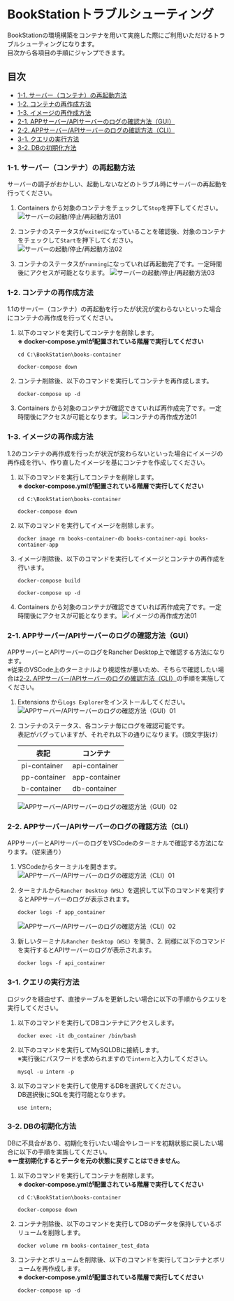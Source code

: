 # BookStationトラブルシューティング

BookStationの環境構築をコンテナを用いて実施した際にご利用いただけるトラブルシューティングになります。  
目次から各項目の手順にジャンプできます。

## 目次
- [1-1. サーバー（コンテナ）の再起動方法](#1-1-サーバーコンテナの再起動方法)
- [1-2. コンテナの再作成方法](#1-2-コンテナの再作成方法)
- [1-3. イメージの再作成方法](#1-3-イメージの再作成方法)
- [2-1. APPサーバー/APIサーバーのログの確認方法（GUI）](#2-1-appサーバーapiサーバーのログの確認方法gui)
- [2-2. APPサーバー/APIサーバーのログの確認方法（CLI）](#2-2-appサーバーapiサーバーのログの確認方法cli)
- [3-1. クエリの実行方法](#3-1-クエリの実行方法)
- [3-2. DBの初期化方法](#3-2-dbの初期化方法)


### 1-1. サーバー（コンテナ）の再起動方法

サーバーの調子がおかしい、起動しないなどのトラブル時にサーバーの再起動を行ってください。

1. Containers から対象のコンテナをチェックして`Stop`を押下してください。
![サーバーの起動/停止/再起動方法01](img/image01.png)

2. コンテナのステータスが`exited`になっていることを確認後、対象のコンテナをチェックして`Start`を押下してください。
![サーバーの起動/停止/再起動方法02](img/image02.png)

3. コンテナのステータスが`running`になっていれば再起動完了です。一定時間後にアクセスが可能となります。
![サーバーの起動/停止/再起動方法03](img/image03.png)


### 1-2. コンテナの再作成方法

1.1のサーバー（コンテナ）の再起動を行ったが状況が変わらないといった場合にコンテナの再作成を行ってください。

1. 以下のコマンドを実行してコンテナを削除します。  
    **※ docker-compose.ymlが配置されている階層で実行してください**
    ```
    cd C:\BookStation\books-container

    docker-compose down
    ```

2. コンテナ削除後、以下のコマンドを実行してコンテナを再作成します。
    ```
    docker-compose up -d
    ```

3. Containers から対象のコンテナが確認できていれば再作成完了です。一定時間後にアクセスが可能となります。
![コンテナの再作成方法01](img/image05.png)


### 1-3. イメージの再作成方法

1.2のコンテナの再作成を行ったが状況が変わらないといった場合にイメージの再作成を行い、作り直したイメージを基にコンテナを作成してください。

1. 以下のコマンドを実行してコンテナを削除します。  
    **※ docker-compose.ymlが配置されている階層で実行してください**
    ```
    cd C:\BookStation\books-container

    docker-compose down
    ```

2. 以下のコマンドを実行してイメージを削除します。
    ```
    docker image rm books-container-db books-container-api books-container-app
    ```

3. イメージ削除後、以下のコマンドを実行してイメージとコンテナの再作成を行います。
    ```
    docker-compose build

    docker-compose up -d
    ```

4. Containers から対象のコンテナが確認できていれば再作成完了です。一定時間後にアクセスが可能となります。
![イメージの再作成方法01](img/image05.png)


### 2-1. APPサーバー/APIサーバーのログの確認方法（GUI）

APPサーバーとAPIサーバーのログをRancher Desktop上で確認する方法になります。  
※従来のVSCode上のターミナルより視認性が悪いため、そちらで確認したい場合は[2-2. APPサーバー/APIサーバーのログの確認方法（CLI）](#2-2-appサーバーapiサーバーのログの確認方法cli)の手順を実施してください。

1. Extensions から`Logs Explorer`をインストールしてください。
![APPサーバー/APIサーバーのログの確認方法（GUI）01](img/image07.png)

2. コンテナのステータス、各コンテナ毎にログを確認可能です。  
表記がバグっていますが、それぞれ以下の通りになります。（頭文字抜け）  

    |表記|コンテナ|
    |-|-|
    |pi-container|api-container|
    |pp-container|app-container|
    |b-container|db-container|

    ![APPサーバー/APIサーバーのログの確認方法（GUI）02](img/image08.png)


### 2-2. APPサーバー/APIサーバーのログの確認方法（CLI）

APPサーバーとAPIサーバーのログをVSCodeのターミナルで確認する方法になります。（従来通り）  

1. VSCodeからターミナルを開きます。
![APPサーバー/APIサーバーのログの確認方法（CLI）01](img/image09.png)

2. ターミナルから`Rancher Desktop（WSL）`を選択して以下のコマンドを実行するとAPPサーバーのログが表示されます。
    ```
    docker logs -f app_container
    ```
    ![APPサーバー/APIサーバーのログの確認方法（CLI）02](img/image10.png)

3. 新しいターミナル`Rancher Desktop（WSL）`を開き、2. 同様に以下のコマンドを実行するとAPIサーバーのログが表示されます。
    ```
    docker logs -f api_container
    ```


### 3-1. クエリの実行方法

ロジックを経由せず、直接テーブルを更新したい場合に以下の手順からクエリを実行してください。

1. 以下のコマンドを実行してDBコンテナにアクセスします。
    ```
    docker exec -it db_container /bin/bash
    ```

2. 以下のコマンドを実行してMySQLDBに接続します。  
※実行後にパスワードを求められますので`intern`と入力してください。
    ```
    mysql -u intern -p
    ```

3. 以下のコマンドを実行して使用するDBを選択してください。  
DB選択後にSQLを実行可能となります。
    ```
    use intern;
    ```


### 3-2. DBの初期化方法

DBに不具合があり、初期化を行いたい場合やレコードを初期状態に戻したい場合に以下の手順を実施してください。  
**※一度初期化するとデータを元の状態に戻すことはできません。**

1. 以下のコマンドを実行してコンテナを削除します。  
    **※ docker-compose.ymlが配置されている階層で実行してください**
    ```
    cd C:\BookStation\books-container

    docker-compose down
    ```

2. コンテナ削除後、以下のコマンドを実行してDBのデータを保持しているボリュームを削除します。
    ```
    docker volume rm books-container_test_data
    ```

3. コンテナとボリュームを削除後、以下のコマンドを実行してコンテナとボリュームを再作成します。  
    **※ docker-compose.ymlが配置されている階層で実行してください**
    ```
    docker-compose up -d
    ```



